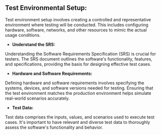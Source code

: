 ﻿## Test Environmental Setup: ##

Test environment setup involves creating a controlled and representative environment where testing will be conducted. This includes configuring hardware, software, networks, and other resources to mimic the actual usage conditions.

- **Understand the SRS:**
  
Understanding the Software Requirements Specification (SRS) is crucial for testers. The SRS document outlines the software's functionality, features, and specifications, providing the basis for designing effective test cases.

- **Hardware and Software Requirements:**

Defining hardware and software requirements involves specifying the systems, devices, and software versions needed for testing. Ensuring that the test environment matches the production environment helps simulate real-world scenarios accurately.

- **Test Data:**

Test data comprises the inputs, values, and scenarios used to execute test cases. It's important to have relevant and diverse test data to thoroughly assess the software's functionality and behavior.

